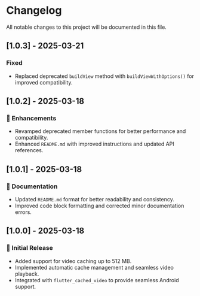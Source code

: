 # Changelog

All notable changes to this project will be documented in this file.


## [1.0.3] - 2025-03-21
### Fixed
- Replaced deprecated `buildView` method with `buildViewWithOptions()` for improved compatibility.


## [1.0.2] - 2025-03-18
### 🚀 Enhancements
- Revamped deprecated member functions for better performance and compatibility.
- Enhanced `README.md` with improved instructions and updated API references.


## [1.0.1] - 2025-03-18
### 📝 Documentation
- Updated `README.md` format for better readability and consistency.
- Improved code block formatting and corrected minor documentation errors.

## [1.0.0] - 2025-03-18
### 🎉 Initial Release
- Added support for video caching up to 512 MB.
- Implemented automatic cache management and seamless video playback.
- Integrated with `flutter_cached_video` to provide seamless Android support.
